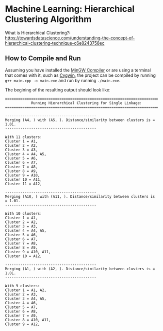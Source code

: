 # Machine Learning: Hierarchical Clustering Algorithm
What is Hierarchical Clustering?: <br/>
https://towardsdatascience.com/understanding-the-concept-of-hierarchical-clustering-technique-c6e8243758ec

## How to Compile and Run
Assuming you have installed the [MinGW Compiler](http://www.mingw.org/) or are using a terminal that comes with it, such as [Cygwin](https://www.cygwin.com/), the project can be compiled by running `g++ main.cpp -o main.exe` and run by running `./main.exe`.

The begining of the resulting output should look like: <br/>
```
===============================================================================
            Running Hierarchical Clustering for Single Linkage:
===============================================================================

------------------------------------------
Merging (A4, ) with (A5, ). Distance/similarity between clusters is = 1.01.
------------------------------------------

With 11 clusters:
Cluster 1 = A1,
Cluster 2 = A2,
Cluster 3 = A3,
Cluster 4 = A4, A5,
Cluster 5 = A6,
Cluster 6 = A7,
Cluster 7 = A8,
Cluster 8 = A9,
Cluster 9 = A10,
Cluster 10 = A11,
Cluster 11 = A12,

------------------------------------------
Merging (A10, ) with (A11, ). Distance/similarity between clusters is = 1.01.
------------------------------------------

With 10 clusters:
Cluster 1 = A1,
Cluster 2 = A2,
Cluster 3 = A3,
Cluster 4 = A4, A5,
Cluster 5 = A6,
Cluster 6 = A7,
Cluster 7 = A8,
Cluster 8 = A9,
Cluster 9 = A10, A11,
Cluster 10 = A12,

------------------------------------------
Merging (A1, ) with (A2, ). Distance/similarity between clusters is = 1.01.
------------------------------------------

With 9 clusters:
Cluster 1 = A1, A2,
Cluster 2 = A3,
Cluster 3 = A4, A5,
Cluster 4 = A6,
Cluster 5 = A7,
Cluster 6 = A8,
Cluster 7 = A9,
Cluster 8 = A10, A11,
Cluster 9 = A12,
```
